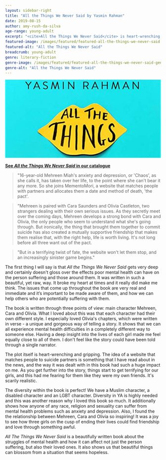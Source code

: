 ```yaml
---
layout: sidebar-right
title: "All the Things We Never Said by Yasmin Rahman"
date: 2019-08-15
author: amy-rush-da-silva
age-range: young-adult
excerpt: "<cite>All the Things We Never Said</cite> is heart-wrenching, gripping and beautifully written."
featured-image: /images/featured/featured-all-the-things-we-never-said.jpg
featured-alt: "All the Things We Never Said"
breadcrumb: young-adult
genre: literary-fiction
genre-image: /images/featured/featured-all-the-things-we-never-said-genre.jpg
genre-alt: "All the Things We Never Said"
---
```


![All the Things We Never Said](/images/featured/featured-all-the-things-we-never-said.jpg)

**[See <cite>All the Things We Never Said</cite> in our catalogue](https://suffolk.spydus.co.uk/cgi-bin/spydus.exe/ENQ/OPAC/BIBENQ?BRN=2581792)**

> "16-year-old Mehreen Miah's anxiety and depression, or 'Chaos', as she calls it, has taken over her life, to the point where she can't bear it any more. So she joins MementoMori, a website that matches people with partners and allocates them a date and method of death, 'the pact'.

> "Mehreen is paired with Cara Saunders and Olivia Castleton, two strangers dealing with their own serious issues. As they secretly meet over the coming days, Mehreen develops a strong bond with Cara and Olivia, the only people who seem to understand what she's going through. But ironically, the thing that brought them together to commit suicide has also created a mutually supportive friendship that makes them realise that, with the right help, life is worth living. It's not long before all three want out of the pact.

> "But in a terrifying twist of fate, the website won't let them stop, and an increasingly sinister game begins."

The first thing I will say is that <cite>All the Things We Never Said</cite> gets very deep and certainly doesn't gloss over the effects poor mental health can have on the person suffering and those around them. It was written in such a beautiful, yet raw, way. It broke my heart at times and it really did make me think. The issues that come up throughout the book are very real and immediate and it’s important to be made aware of them, and how we can help others who are potentially suffering with them.

The book is written through three points of view: main character Mehreen, Cara and Olivia. What I loved about this was that each character had their own different style. I especially loved Olivia's chapters, which were written in verse - a unique and gorgeous way of telling a story. It shows that we can all experience mental health difficulties in a completely different way to someone else. Having a deep insight into the lives of each girl made me feel equally close to all of them. I don't feel like the story could have been told through a single narrator.

The plot itself is heart-wrenching and gripping. The idea of a website that matches people to suicide partners is something that I have read about in the news, and the way it was dealt with in this book had such a huge impact on me. As you get further into the story, things start to get terrifying for our girls, and this had me fearing for them like they were my own friends. It's scarily realistic.

The diversity within the book is perfect! We have a Muslim character, a disabled character and an LGBT character. Diversity in YA is highly needed and this was another reason why I loved this book so much. It additionally shows how anyone of any race, religion and sexuality can suffer from mental health problems such as anxiety and depression. Also, I found the the relationship between Mehreen, Cara and Olivia so inspiring! It was a joy to see how three girls on the cusp of ending their lives could find friendship and love through something awful.

<cite>All The Things We Never Said</cite> is a beautifully written book about the struggles of mental health and how it can affect not just the person suffering, but also their loved ones. It also shows us that beautiful things can blossom from a situation that seems hopeless.
